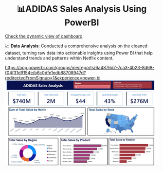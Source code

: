 <h1 align='center'> 📊ADIDAS Sales Analysis Using PowerBI</h1>

<a href='https://app.powerbi.com/groups/me/reports/6a4876d7-7ca3-4b23-8d68-f04f31d9154e/b6c0dfe1edb88708947d?redirectedFromSignup=1&experience=power-bi'>Check the dynamic view of dashboard</a>


📈 𝐃𝐚𝐭𝐚 𝐀𝐧𝐚𝐥𝐲𝐬𝐢𝐬: Conducted a comprehensive analysis on the cleaned dataset, turning raw data into actionable insights using Power BI that help understand trends and patterns within Netflix content.


https://app.powerbi.com/groups/me/reports/6a4876d7-7ca3-4b23-8d68-f04f31d9154e/b6c0dfe1edb88708947d?redirectedFromSignup=1&experience=power-bi
![ADIDAS](https://github.com/AyeshaMalikAyesha/Adidas-Data-Analysis/blob/main/AdidasSalesAnalysis.png?raw=true)


